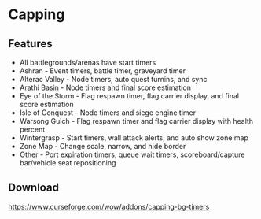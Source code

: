 # Capping

## Features
* All battlegrounds/arenas have start timers
* Ashran - Event timers, battle timer, graveyard timer
* Alterac Valley - Node timers, auto quest turnins, and sync
* Arathi Basin - Node timers and final score estimation
* Eye of the Storm - Flag respawn timer, flag carrier display, and final score estimation 
* Isle of Conquest - Node timers and siege engine timer
* Warsong Gulch - Flag respawn timer and flag carrier display with health percent 
* Wintergrasp - Start timers, wall attack alerts, and auto show zone map
* Zone Map - Change scale, narrow, and hide border
* Other - Port expiration timers, queue wait timers, scoreboard/capture bar/vehicle seat repositioning

## Download
<https://www.curseforge.com/wow/addons/capping-bg-timers>